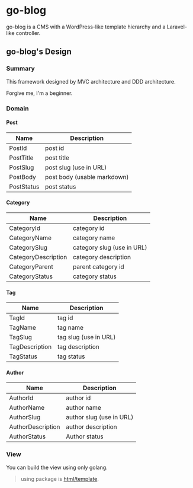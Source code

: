 # go-blog

go-blog is a CMS with a WordPress-like template hierarchy and a Laravel-like controller.

## go-blog's Design

### Summary

This framework designed by MVC architecture and DDD architecture.

Forgive me, I'm a beginner.

### Domain

#### Post

|Name|Description|
|---|---|
|PostId|post id|
|PostTitle|post title|
|PostSlug|post slug (use in URL)|
|PostBody|post body (usable markdown)|
|PostStatus|post status|

#### Category

|Name|Description|
|---|---|
|CategoryId|category id|
|CategoryName|category name|
|CategorySlug|category slug (use in URL)|
|CategoryDescription|category description|
|CategoryParent|parent category id|
|CategoryStatus|category status|

#### Tag

|Name|Description|
|---|---|
|TagId|tag id|
|TagName|tag name|
|TagSlug|tag slug (use in URL)|
|TagDescription|tag description|
|TagStatus|tag status|

#### Author

|Name|Description|
|---|---|
|AuthorId|author id|
|AuthorName|author name|
|AuthorSlug|author slug (use in URL)|
|AuthorDescription|author description|
|AuthorStatus|Author status|

### View

You can build the view using only golang.

> using package is [html/template](https://pkg.go.dev/html/template).

